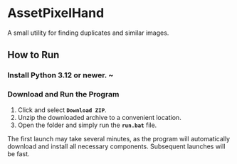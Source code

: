 # AssetPixelHand

A small utility for finding duplicates and similar images.

## How to Run

### Install **Python 3.12** or newer. ~

### Download and Run the Program

1. Click and select **`Download ZIP`**.
2. Unzip the downloaded archive to a convenient location.
3. Open the folder and simply run the **`run.bat`** file.

The first launch may take several minutes, as the program will automatically download and install all necessary components. Subsequent launches will be fast.
